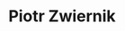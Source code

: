 ---
title: "Piotr Zwiernik"
first_name: "Piotr"
last_name:  "Zwiernik"
superuser: true
role: "Serra Húnter Professor"
organizations:
  - name: "Dept. of Economics & Business, Universitat Pompeu Fabra"
    url:  "https://www.upf.edu/web/econ"
  - name: "Barcelona School of Economics (Associate Research Professor)"
    url:  "https://bse.eu"

# Short bio (shown at the end of posts)
bio: >
  I work on graphical models, covariance estimation, high-dimensional and
  tensor-valued data, as well as geometric methods in modern statistics and
  deep learning.

# Research interests (bullet list)
interests:
  - Graphical models & covariance estimation
  - High-dimensional statistics
  - Tensors & multilinear algebra
  - Convex/geometry-based methods in ML

# Education
education:
  courses:
    - course: "PhD in Statistics"
      institution: "University of Warwick"
      year: 2011
    - course: "MSc in Mathematics"
      institution: "University of Warsaw"
      year: 2006
    - course: "MSc in Economics"
      institution: "Warsaw School of Economics"
      year: 2003

# Social & academic networking
social:
  - icon: envelope
    icon_pack: fas
    link: "mailto:piotr.zwiernik@upf.edu"
  - icon: google-scholar
    icon_pack: ai
    link: "https://scholar.google.com/citations?user=sIwtMXoAAAAJ"
  - icon: github
    icon_pack: fab
    link: "https://github.com/pzwiernik"

# Gravatar e-mail (leave blank to disable)
email: ""

# Highlight the author in lists?
highlight_name: false

# Group memberships (People widget)
user_groups:
  - "Principal Investigators"

# Editorial roles
editorial_roles:
  - "Associate Editor, *Journal of the Royal Statistical Society: Series B* (2023 – )"
  - "Associate Editor, *Biometrika* (2018 – )"
  - "Associate Editor, *Scandinavian Journal of Statistics* (2016 – )"
  - "Editorial Board, *Algebraic Statistics* (2014 – )"
---